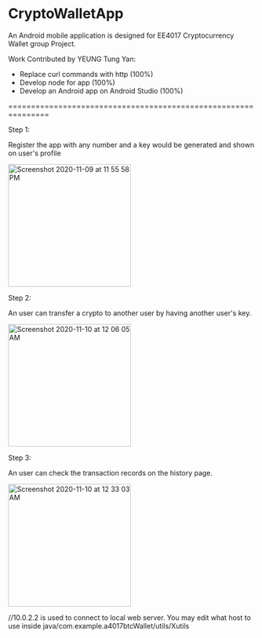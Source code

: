 # CryptoWalletApp

An Android mobile application is designed for EE4017 Cryptocurrency Wallet group Project. 

Work Contributed by YEUNG Tung Yan:
- Replace curl commands with http (100%)
- Develop node for app (100%)
- Develop an Android app on Android Studio (100%)

===============================================================

Step 1: 

Register the app with any number and a key would be generated and shown on user's profile

<img width="250" alt="Screenshot 2020-11-09 at 11 55 58 PM" src="https://user-images.githubusercontent.com/56186850/115117310-716e4c80-9fd0-11eb-9a25-968622c1235b.png">


Step 2: 

An user can transfer a crypto to another user by having another user's key.

<img width="250" alt="Screenshot 2020-11-10 at 12 06 05 AM" src="https://user-images.githubusercontent.com/56186850/115117293-5996c880-9fd0-11eb-9c92-d0cd88c9e805.png">

Step 3: 

An user can check the transaction records on the history page.

<img width="250" alt="Screenshot 2020-11-10 at 12 33 03 AM" src="https://user-images.githubusercontent.com/56186850/115117297-63203080-9fd0-11eb-95cf-eb5ace4b4ffe.png">

//10.0.2.2 is used to connect to local web server. You may edit what host to use inside java/com.example.a4017btcWallet/utils/Xutils


